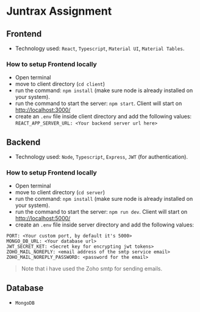 # Juntrax Assignment

## Frontend

-   Technology used: `React`, `Typescript`, `Material UI`, `Material Tables`.

### How to setup Frontend locally

-   Open terminal
-   move to client directory (`cd client`)
-   run the command: `npm install` (make sure node is already installed on your system).
-   run the command to start the server: `npm start`. Client will start on [http://localhost:3000/](http://localhost:3000/)
-   create an `.env` file inside client directory and add the following values:
    `REACT_APP_SERVER_URL: <Your backend server url here>`

## Backend

-   Technology used: `Node`, `Typescript`, `Express`, `JWT` (for authentication).

### How to setup Frontend locally

-   Open terminal
-   move to client directory (`cd server`)
-   run the command: `npm install` (make sure node is already installed on your system).
-   run the command to start the server: `npm run dev`. Client will start on [http://localhost:5000/](http://localhost:5000/)
-   create an `.env` file inside server directory and add the following values:

```
PORT: <Your custom port, by default it's 5000>
MONGO_DB_URL: <Your database url>
JWT_SECRET_KET: <Secret key for encrypting jwt tokens>
ZOHO_MAIL_NOREPLY: <email address of the smtp service email>
ZOHO_MAIL_NOREPLY_PASSWORD: <password for the email>
```

> Note that i have used the Zoho smtp for sending emails.

## Database

-   `MongoDB`
